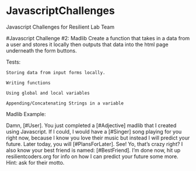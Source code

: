# JavascriptChallenges
Javascript Challenges for Resilient Lab Team

#Javascript Challenge #2: Madlib
Create a function that takes in a data from a user and stores it locally then outputs that data into the html page underneath the form buttons.

Tests: 
	
	Storing data from input forms locally.
	
	Writing functions
	
	Using global and local variables
	
	Appending/Concatenating Strings in a variable

Madlib Example:	

Damn, [#User]. You just completed a [#Adjective] madlib that I created using Javascript. If I could, I would have a [#Singer] song playing for you right now, because I know you love their music but instead I will predict your future. Later today, you will [#PlansForLater]. See! Yo, that’s crazy right? I also know your best friend is named: [#BestFriend]. I’m done now, hit up resilientcoders.org for info on how I can predict your future some more. Hint: ask for their motto. 


